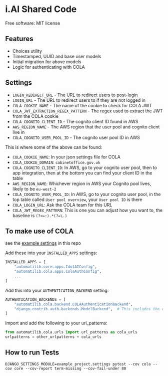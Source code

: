 # i.AI Shared Code


Free software: MIT license


## Features

* Choices utility
* Timestamped, UUID and base user models
* Initial migration for above models
* Logic for authenticating with COLA


## Settings

* `LOGIN_REDIRECT_URL` - The URL to redirect users to post-login
* `LOGIN_URL` - The URL to redirect users to if they are not logged in
* `COLA_COOKIE_NAME` - The name of the cookie to check for COLA JWT
* `COLA_JWT_EXTRACTION_REGEX_PATTERN` - The regex used to extract the JWT from the COLA cookie
* `COLA_COGNITO_CLIENT_ID` - The cognito client ID found in AWS
* `AWS_REGION_NAME` - The AWS region that the user pool and cognito client live in
* `COLA_COGNITO_USER_POOL_ID` - The cognito user pool ID in AWS

This is where some of the above can be found:

* `COLA_COOKIE_NAME`: In your json settings file for COLA
* `COLA_COOKIE_DOMAIN`: `cabinetoffice.gov.uk`
* `COLA_COGNITO_CLIENT_ID`: In AWS, go to your cognito user pool, then to app integration, then at the bottom you can find your client ID in the table
* `AWS_REGION_NAME`: Whichever region in AWS your Cognito pool lives, likely to be `eu-west-2`
* `COLA_COGNITO_USER_POOL_ID`: In AWS, go to your cognito user pool, in the top table called `User pool overview`, your `User pool ID` is there
* `COLA_LOGIN_URL`: Ask the COLA team for this URL
* `COLA_JWT_REGEX_PATTERN`: This is one you can adjust how you want to, the baseline is `(?<=:).*(?=\.)`


## To make use of COLA

see the [example settings](example_project/settings.py) in this repo

Add these into your `INSTALLED_APPS` settings:

```python
INSTALLED_APPS = [
    "automatilib.core.apps.IdotAIConfig",
    "automatilib.cola.apps.ColaAuthConfig",
    ...
]
```

Add this into your `AUTHENTICATION_BACKEND` setting:

```python
AUTHENTICATION_BACKENDS = [
    "automatilib.cola.backend.COLAAuthenticationBackend",
    "django.contrib.auth.backends.ModelBackend",  # This includes the default backend
]
```

Import and add the following to your url_patterns:
```python
from automatilib.cola.urls import url_patterns as cola_urls
urlpatterns = other_urlpatterns + cola_urls
```


## How to run Tests

```commandline
DJANGO_SETTINGS_MODULE=example_project.settings pytest --cov cola --cov core --cov-report term-missing --cov-fail-under 80
```
